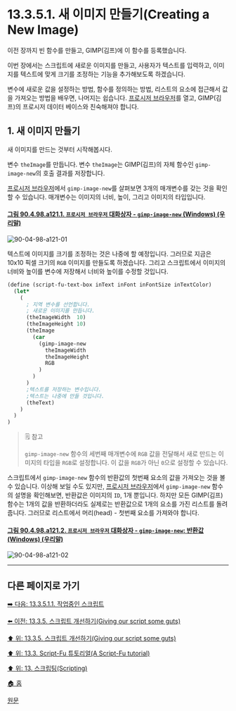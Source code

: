 # 13.3.5.1. 새 이미지 만들기(Creating a New Image)
이전 장까지 빈 함수를 만들고, GIMP(김프)에 이 함수를 등록했습니다. 

이번 장에서는 스크립트에 새로운 이미지를 만들고, 사용자가 텍스트를 입력하고, 이미지를 텍스트에 맞게 크기를 조정하는 기능을 추가해보도록 하겠습니다.

변수에 새로운 값을 설정하는 방법, 함수를 정의하는 방법, 리스트의 요소에 접근해서 값을 가져오는 방법을 배우면, 나머지는 쉽습니다. [프로시저 브라우저](./16-12-08-the-procedure-browser.md)를 열고, GIMP(김프)의 프로시저 데이터 베이스와 친숙해져야 합니다.

## 1. 새 이미지 만들기
새 이미지를 만드는 것부터 시작해봅시다.

변수 `theImage`를 만듭니다. 변수 `theImage`는 GIMP(김프)의 자체 함수인 `gimp-image-new`의 호출 결과를 저장합니다.

[프로시저 브라우저](./16-12-08-the-procedure-browser.md)에서 `gimp-image-new`를 살펴보면 3개의 매개변수를 갖는 것을 확인할 수 있습니다. 매개변수는 이미지의 너비, 높이, 그리고 이미지의 타입입니다.

<a id="90-04-98-a121-01"></a>

#### [그림 90.4.98.a121.1. `프로시저 브라우저` 대화상자 - `gimp-image-new` (Windows) (우리말)](./90-04-98-procedure_browser.md#90-04-98-a121-01)
![90-04-98-a121-01](https://github.com/wonder13662/gimp/assets/15767104/ddc6ea1a-0ddf-4409-88bd-d81837fb9be1)

텍스트에 이미지를 크기를 조정하는 것은 나중에 할 예정입니다. 그러므로 지금은 10x10 픽셀 크기의 `RGB` 이미지를 만들도록 하겠습니다. 그리고 스크립트에서 이미지의 너비와 높이를 변수에 저장해서 너비와 높이를 수정할 것입니다.

```scheme
(define (script-fu-text-box inText inFont inFontSize inTextColor)
  (let*
    (
      ; 지역 변수를 선언합니다.
      ; 새로운 이미지를 만듭니다.
      (theImageWidth  10)
      (theImageHeight 10)
      (theImage
        (car
          (gimp-image-new
            theImageWidth
            theImageHeight
            RGB
          )
        )
      )
      ;텍스트를 저장하는 변수입니다.
      ;텍스트는 나중에 만들 것입니다.
      (theText)
    )
  )
)
```

> 🗒️ 참고
>
> `gimp-image-new` 함수의 세번째 매개변수에 `RGB` 값을 전달해서 새로 만드는 이미지의 타입을 `RGB`로 설정합니다. 이 값을 `RGB`가 아닌 `0`으로 설정할 수 있습니다.

스크립트에서 `gimp-image-new` 함수의 반환값의 첫번째 요소의 값을 가져오는 것을 볼 수 있습니다. 이상해 보일 수도 있지만, [프로시저 브라우저](./16-12-08-the-procedure-browser.md)에서 `gimp-image-new` 함수의 설명을 확인해보면, 반환값은 이미지의 `ID`, 1개 뿐입니다. 하지만 모든 GIMP(김프) 함수는 1개의 값을 반환하더라도 실제로는 반환값으로 1개의 요소를 가진 리스트를 돌려줍니다. 그러므로 리스트에서 머리(head) - 첫번째 요소를 가져와야 합니다.

<a id="90-04-98-a121-02"></a>

#### [그림 90.4.98.a121.2. `프로시저 브라우저` 대화상자 - `gimp-image-new`: 반환값 (Windows) (우리말)](./90-04-98-procedure_browser.md#90-04-98-a121-02)
![90-04-98-a121-02](https://github.com/wonder13662/gimp/assets/15767104/94ebba38-d458-4ed9-a64f-421755082ce2)

***

## 다른 페이지로 가기

[➡️ 다음: 13.3.5.1.1. 작업중인 스크립트](./13-03-05-01-01-script_in_progress.md)

[⬅️ 이전: 13.3.5. 스크립트 개선하기(Giving our script some guts)](./13-03-05-00-giving-our-script-some-guts.md)

[⬆️ 위: 13.3.5. 스크립트 개선하기(Giving our script some guts)](./13-03-05-00-giving-our-script-some-guts.md)

[⬆️ 위: 13.3. Script-Fu 튜토리얼(A Script-Fu tutorial)](./13-03-00-a-script-fu-tutorial.md)

[⬆️ 위: 13. 스크립팅(Scripting)](./13-00-scripting.md)

[🏠 홈](./00-home.md)

[원문](https://docs.gimp.org/2.10/ko/gimp-using-script-fu-tutorial-script.html#idm10166)